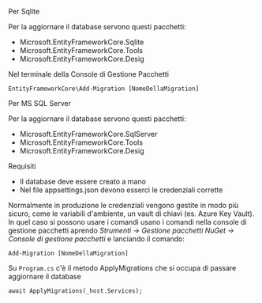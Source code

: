 ﻿Per Sqlite

Per la aggiornare il database servono questi pacchetti:
- Microsoft.EntityFrameworkCore.Sqlite
- Microsoft.EntityFrameworkCore.Tools
- Microsoft.EntityFrameworkCore.Desig

Nel terminale della Console di Gestione Pacchetti

```EntityFrameworkCore\Add-Migration [NomeDellaMigration]```


Per MS SQL Server

Per la aggiornare il database servono questi pacchetti:
- Microsoft.EntityFrameworkCore.SqlServer
- Microsoft.EntityFrameworkCore.Tools
- Microsoft.EntityFrameworkCore.Desig

Requisiti
- Il database deve essere creato a mano
- Nel file appsettings.json devono esserci le credenziali corrette

Normalmente in produzione le credenziali vengono gestite in modo più sicuro, come le variabili d'ambiente, un vault di chiavi (es. Azure Key Vault). In quel caso si possono usare i comandi usano i comandi nella console di gestione pacchetti aprendo *Strumenti -> Gestione pacchetti NuGet -> Console di gestione pacchetti* e lanciando il comando: 

```Add-Migration [NomeDellaMigration]```

Su ```Program.cs``` c'è il metodo ApplyMigrations che si occupa di passare aggiornare il database

```await ApplyMigrations(_host.Services);```